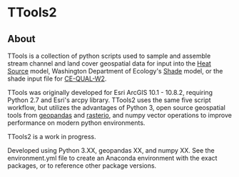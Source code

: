 TTools2 
======

## About

TTools is a collection of python scripts used to sample and assemble stream channel and land cover geospatial data for input into the [Heat Source][1] model, Washington Department of Ecology's [Shade][2] model, or the shade input file for [CE-QUAL-W2][3].

TTools was originally developed for Esri ArcGIS 10.1 - 10.8.2, requiring Python 2.7 and Esri's arcpy library. TTools2 uses the same five script workflow, but utilizes the advantages of Python 3, open source geospatial tools from [geopandas][4] and [rasterio][5], and numpy vector operations to improve performance on modern python environments.


TTools2 is a work in progress.

Developed using Python 3.XX, geopandas XX, and numpy XX. See the environment.yml file to create an Anaconda environment with the exact packages, or to reference other package versions.



[1]: https://github.com/DEQrmichie/heatsource-9
[2]: https://ecology.wa.gov/Research-Data/Data-resources/Models-spreadsheets/Modeling-the-environment/Models-tools-for-TMDLs
[3]: http://www.ce.pdx.edu/w2/
[4]: https://github.com/geopandas/geopandas
[5]: https://github.com/rasterio/rasterio
